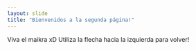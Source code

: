 ```yaml
---
layout: slide
title: "Bienvenidos a la segunda página!"
---
```

Viva el maikra xD
Utiliza la flecha hacia la izquierda para volver! 
